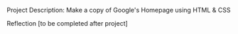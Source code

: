 Project Description:
Make a copy of Google's Homepage using HTML & CSS

Reflection
[to be completed after project]